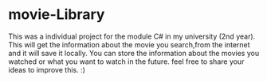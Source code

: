 # movie-Library
This was a individual project for the module C# in my university (2nd year).
This will get the information about the movie you search,from the internet and it will save it locally.
You can store the information about the movies you watched or what you want to watch in the future.
feel free to share your ideas to improve this. :)
